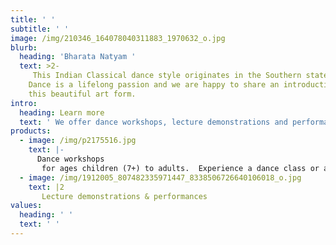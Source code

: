 ```yaml
---
title: ' '
subtitle: ' '
image: /img/210346_164078040311883_1970632_o.jpg
blurb:
  heading: 'Bharata Natyam '
  text: >2-
     This Indian Classical dance style originates in the Southern state of Tamil Nadu about two thousand years ago. 
    Dance is a lifelong passion and we are happy to share an introduction to
    this beautiful art form. 
intro:
  heading: Learn more
  text: ' We offer dance workshops, lecture demonstrations and performances that provide an in-depth theoretical or practical experience of the dance style. '
products:
  - image: /img/p2175516.jpg
    text: |-
      Dance workshops
       for ages children (7+) to adults.  Experience a dance class or a workshop for an interactive experience.More details available soon!
  - image: /img/1912005_807482335971447_8338506726640106018_o.jpg
    text: |2
       Lecture demonstrations & performances
values:
  heading: ' '
  text: ' '
---
```


